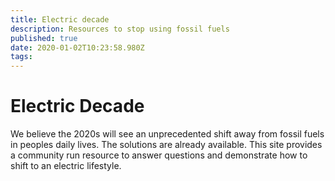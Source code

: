 ```yaml
---
title: Electric decade
description: Resources to stop using fossil fuels
published: true
date: 2020-01-02T10:23:58.980Z
tags: 
---
```


# Electric Decade
We believe the 2020s will see an unprecedented shift away from fossil fuels in peoples daily lives. The solutions are already available. This site provides a community run resource to answer questions and demonstrate how to shift to an electric lifestyle.